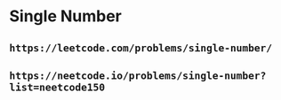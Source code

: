 # Single Number

## `https://leetcode.com/problems/single-number/`

## `https://neetcode.io/problems/single-number?list=neetcode150`
